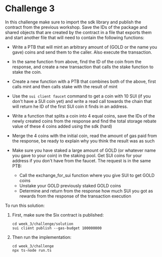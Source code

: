 # Challenge 3

In this challenge make sure to import the sdk library and publish the contract from the previous workshop.
Save the IDs of the package and shared objects that are created by the contract in a file that exports them and start another file that will need to contain the following functions:

- Write a PTB that will mint an arbitrary amount of (GOLD or the name you gave) coins and send them to the caller. Also execute the transaction.

- In the same function from above, find the ID of the coin from the response, and create a new transaction that calls the stake function to stake the coin.

- Create a new function with a PTB that combines both of the above, first calls mint and then calls stake with the result of mint

- Use the `sui client faucet` command to get a coin with 10 SUI (if you don't have a SUI coin yet) and write a read call towards the chain that will return he ID of the first SUI coin it finds in an address.

- Write a function that splits a coin into 4 equal coins, save the IDs of the newly created coins from the response and find the total storage rebate value of these 4 coins added using the sdk (hard)

- Merge the 4 coins with the initial coin, read the amount of gas paid from the response, be ready to explain why you think the result was as such

- Make sure you have staked a large amount of GOLD (or whatever name you gave to your coin) in the staking pool. Get SUI coins for your address if you don't have from the faucet. The request is in the same PTB: 
   - Call the exchange_for_sui function where you give SUI to get GOLD coins
   - Unstake your GOLD previously staked GOLD coins
   - Determine and return from the response how much SUI you got as rewards from the response of the transaction execution

To run this solution:

1. First, make sure the Six contract is published:
   ```
   cd week_3/challenge/solution
   sui client publish --gas-budget 100000000
   ```

2. Then run the implementation:
   ```
   cd week_3/challenge
   npx ts-node run.ts
   ```
